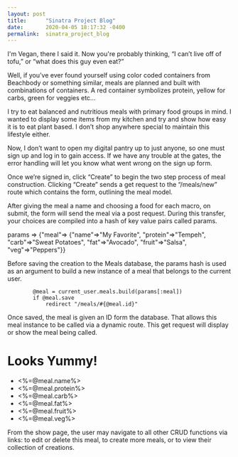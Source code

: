 ```yaml
---
layout: post
title:      "Sinatra Project Blog"
date:       2020-04-05 18:17:32 -0400
permalink:  sinatra_project_blog
---
```



I'm Vegan, there I said it. 
Now you're probably thinking, “I can’t live off of tofu,” or “what does this guy even eat?”

Well, if you’ve ever found yourself using color coded containers from Beachbody or something similar, meals are planned and built with combinations of containers. A red container symbolizes protein, yellow for carbs, green for veggies etc… 

I try to eat balanced and nutritious meals with primary food groups in mind. 
I wanted to display some items from my kitchen and try and show how easy it is to eat plant based. I don’t shop anywhere special to maintain this lifestyle either. 

Now, I don’t want to open my digital pantry up to just anyone, so one must sign up and log in to gain access. If we have any trouble at the gates, the error handling will let you know what went wrong on the sign up form. 

Once we’re signed in, click “Create” to begin the two step process of meal construction. Clicking “Create” sends a get request to the “/meals/new” route which contains the form, outlining the meal model. 

After giving the meal a name and choosing a food for each macro, on submit, the form will send the meal via a post request. During this transfer, your choices are compiled into a hash of key value pairs called params.

params
=> {"meal"=>
  {"name"=>"My Favorite",
   "protein"=>"Tempeh",
   "carb"=>"Sweat Potatoes",
   "fat"=>"Avocado",
   "fruit"=>"Salsa",
   "veg"=>"Peppers"}}

Before saving the creation to the Meals database, the params hash is used as an argument to build a new instance of a meal that belongs to the current user. 

            @meal = current_user.meals.build(params[:meal])
            if @meal.save
                redirect "/meals/#{@meal.id}"

Once saved, the meal is given an ID form the database. That allows this meal instance to be called via a dynamic route. This get request will display or show the meal being called. 

<h1>Looks Yummy!</h1>
<ul>
    <li><%=@meal.name%>
    <li><%=@meal.protein%>
    <li><%=@meal.carb%>
    <li><%=@meal.fat%>
    <li><%=@meal.fruit%>
    <li><%=@meal.veg%>
</ul>


From the show page, the user may navigate to all other CRUD functions via links: to edit or delete this meal, to create more meals,  or to view their collection of creations. 



